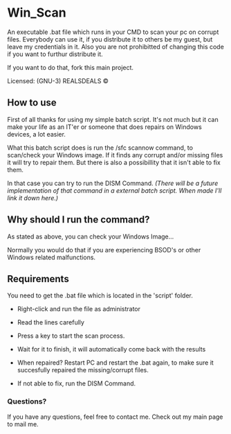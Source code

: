 # Win_Scan

An executable .bat file which runs in your CMD to scan your pc on corrupt files.
Everybody can use it, if you distribute it to others be my guest, but leave my credentials in it.
Also you are not prohibitted of changing this code if you want to furthur distribute it.

If you want to do that, fork this main project.

Licensed: (GNU-3) REALSDEALS ©

## How to use

First of all thanks for using my simple batch script. It's not much but it can make your life as an IT'er or someone that does repairs on Windows devices, a lot easier.

What this batch script does is run the /sfc scannow command, to scan/check your Windows image. If it finds any corrupt and/or missing files it will try to repair them. But there is also a possibillity that it isn't able to fix them.

In that case you can try to run the DISM Command.
_(There will be a future implementation of that command in a external batch script. When made I'll link it down here.)_

## Why should I run the command?

As stated as above, you can check your Windows Image...

Normally you would do that if you are experiencing BSOD's or other Windows related malfunctions.

## Requirements

You need to get the .bat file which is located in the 'script' folder.

- Right-click and run the file as administrator
- Read the lines carefully
- Press a key to start the scan process.
- Wait for it to finish, it will automatically come back with the results

- When repaired? Restart PC and restart the .bat again, to make sure it succesfully repaired the missing/corrupt files.

- If not able to fix, run the DISM Command.

### Questions?

If you have any questions, feel free to contact me.
Check out my main page to mail me.
